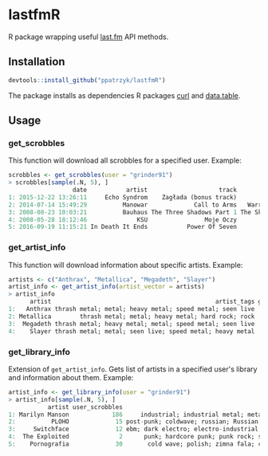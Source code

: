 # lastfmR
R package wrapping useful [last.fm](https://www.last.fm/) API methods. 

## Installation

```R
devtools::install_github("ppatrzyk/lastfmR")
```

The package installs as dependencies R packages [curl](https://cran.r-project.org/web/packages/curl/) and [data.table](https://cran.r-project.org/web/packages/data.table/).

## Usage

### get_scrobbles

This function will download all scrobbles for a specified user. Example:

```R
scrobbles <- get_scrobbles(user = "grinder91")
> scrobbles[sample(.N, 5), ]
                  date           artist                    track                   album
1: 2015-12-22 13:26:11     Echo Syndrom    Zagłada (bonus track)              BEZSENNOŚĆ
2: 2014-07-14 15:49:29          Manowar             Call to Arms   Warriors of the World
3: 2008-08-23 10:03:21          Bauhaus The Three Shadows Part 1 The Sky&apos;s Gone Out
4: 2008-05-28 18:12:46              KSU                Moje Oczy                Ustrzyki
5: 2016-09-19 11:15:21 In Death It Ends           Power Of Seven          Sanctus Mortem
```

### get_artist_info

This function will download information about specific artists. Example:

```R
artists <- c("Anthrax", "Metallica", "Megadeth", "Slayer")
artist_info <- get_artist_info(artist_vector = artists)
> artist_info
      artist                                              artist_tags global_listeners global_scrobbles
1:   Anthrax thrash metal; metal; heavy metal; speed metal; seen live           867775         25910522
2: Metallica        thrash metal; metal; heavy metal; hard rock; rock          2890695        280742907
3:  Megadeth thrash metal; heavy metal; metal; speed metal; seen live          1410966         97458296
4:    Slayer thrash metal; metal; seen live; speed metal; heavy metal          1366827         82132980
```

### get_library_info

Extension of `get_artist_info`. Gets list of artists in a specified user's library and information about them. Example:

```R
artist_info <- get_library_info(user = "grinder91")
> artist_info[sample(.N, 5), ]
           artist user_scrobbles                                                artist_tags global_listeners global_scrobbles
1: Marilyn Manson            186     industrial; industrial metal; metal; rock; alternative          2233411        122137950
2:          PLOHO             15 post-punk; coldwave; russian; Russian Post-Punk; seen live            18604           565067
3:     Switchface             12 ebm; dark electro; electro-industrial; industrial; electro             2670            25780
4:  The Exploited              2      punk; hardcore punk; punk rock; street punk; hardcore           243440          6265333
5:    Pornografia             30       cold wave; polish; zimna fala; coldwave; Gothic Rock             1360            35898
```
